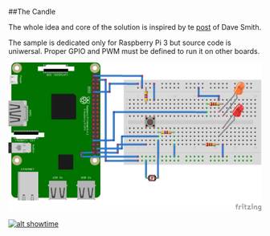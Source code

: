 ##The Candle

The whole idea and core of the solution is inspired by te [post](https://plus.google.com/+DaveSmithDev/posts/4JN7ZaSKxaM) of Dave Smith.

The sample is dedicated only for Raspberry Pi 3 but source code is uniwersal. Proper GPIO and PWM must be defined to run it on other boards.  

![alt tag](https://github.com/Polidea/at_candle/blob/master/candle_bb.png)

[![alt showtime](https://img.youtube.com/vi/2kLMdmFvDkg/0.jpg)](https://www.youtube.com/watch?v=2kLMdmFvDkg)


